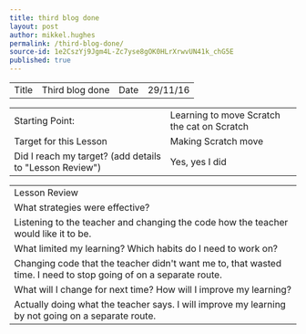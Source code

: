 ```yaml
---
title: third blog done
layout: post
author: mikkel.hughes
permalink: /third-blog-done/
source-id: 1e2CszYj9Jgm4L-Zc7yse8gOK0HLrXrwvUN41k_chG5E
published: true
---
```

<table>
  <tr>
    <td>Title</td>
    <td>Third blog done</td>
    <td>    Date</td>
    <td>29/11/16</td>
  </tr>
</table>


<table>
  <tr>
    <td>Starting Point:</td>
    <td>Learning to move Scratch the cat on Scratch</td>
  </tr>
  <tr>
    <td>Target for this Lesson</td>
    <td>Making Scratch move </td>
  </tr>
  <tr>
    <td>Did I reach my target? 
(add details to "Lesson Review")</td>
    <td>Yes, yes I did</td>
  </tr>
</table>


<table>
  <tr>
    <td>Lesson Review</td>
  </tr>
  <tr>
    <td> What strategies were effective? </td>
  </tr>
  <tr>
    <td>Listening to the teacher and changing the code how the teacher would like it to be.</td>
  </tr>
  <tr>
    <td>What limited my learning? Which habits do I need to work on? </td>
  </tr>
  <tr>
    <td>Changing code that the teacher didn't want me to, that wasted time. I need to stop going of on a separate route.</td>
  </tr>
  <tr>
    <td>What will I change for next time? How will I improve my learning?</td>
  </tr>
  <tr>
    <td>Actually doing what the teacher says. I will improve my learning by not going on a separate route.</td>
  </tr>
</table>


